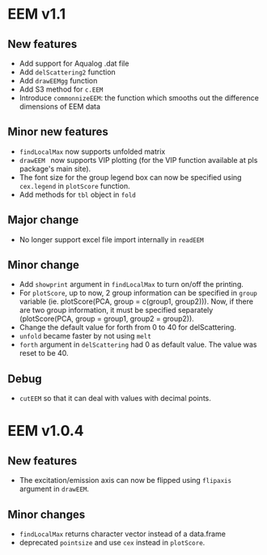 # EEM v1.1
## New features
* Add support for Aqualog .dat file
* Add `delScattering2` function
* Add `drawEEMgg` function
* Add S3 method for `c.EEM`
* Introduce `commonnizeEEM`: the function which smooths out the difference dimensions of EEM data

## Minor new features
* `findLocalMax` now supports unfolded matrix
* `drawEEM ` now supports VIP plotting (for the VIP function available at pls package's main site). 
* The font size for the group legend box can now be specified using `cex.legend` in `plotScore` function.
* Add methods for `tbl` object in `fold`

## Major change
* No longer support excel file import internally in `readEEM`

## Minor change
* Add `showprint` argument in `findLocalMax` to turn on/off the printing.
* For `plotScore`, up to now, 2 group information can be specified in `group` variable (ie. plotScore(PCA, group = c(group1, group2))). Now, if there are two group information, it must be specified separately (plotScore(PCA, group = group1, group2 = group2)).
* Change the default value for forth from 0 to 40 for delScattering. 
* `unfold` became faster by not using `melt`
* `forth` argument in `delScattering` had 0 as default value. The value was reset to be 40. 

## Debug
* `cutEEM` so that it can deal with values with decimal points.

# EEM v1.0.4
## New features
* The excitation/emission axis can now be flipped using `flipaxis` argument in `drawEEM`.

## Minor changes
* `findLocalMax` returns character vector instead of a data.frame
* deprecated `pointsize` and use `cex` instead in `plotScore`.
